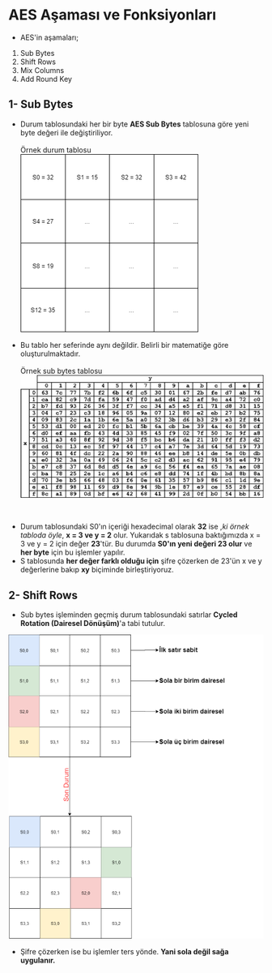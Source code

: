 # AES Aşaması ve Fonksiyonları

- AES'in aşamaları;

1. Sub Bytes
2. Shift Rows
3. Mix Columns
4. Add Round Key

## 1- Sub Bytes

- Durum tablosundaki her bir byte **AES Sub Bytes** tablosuna göre yeni byte değeri ile değiştiriliyor. 
</br></br>
Örnek durum tablosu</br>
![aes-durum-tablosu](/resimler/aes-durum-tablosu.png)

- Bu tablo her seferinde aynı değildir. Belirli bir matematiğe göre oluşturulmaktadır.
</br></br>
Örnek sub bytes tablosu</br>
![s-box](/resimler/aes-s-box.png)
</br>

- Durum tablosundaki S0'ın içeriği hexadecimal olarak <b>32</b> ise ,_ki örnek tabloda öyle_, **x = 3 ve y = 2** olur.
Yukarıdak s tablosuna baktığımızda x = 3 ve y = 2 için değer **23**'tür. Bu durumda **S0'ın yeni değeri 23 olur** ve **her byte** için bu işlemler yapılır.
- S tablosunda **her değer farklı olduğu için** şifre çözerken de 23'ün x ve y değerlerine bakıp **xy** biçiminde birleştiriyoruz.

## 2- Shift Rows

- Sub bytes işleminden geçmiş durum tablosundaki satırlar **Cycled Rotation (Dairesel Dönüşüm)**'a tabi tutulur.

![shift-rows](/resimler/shiftrows.png)

- Şifre çözerken ise bu işlemler ters yönde. **Yani sola değil sağa uygulanır.**
